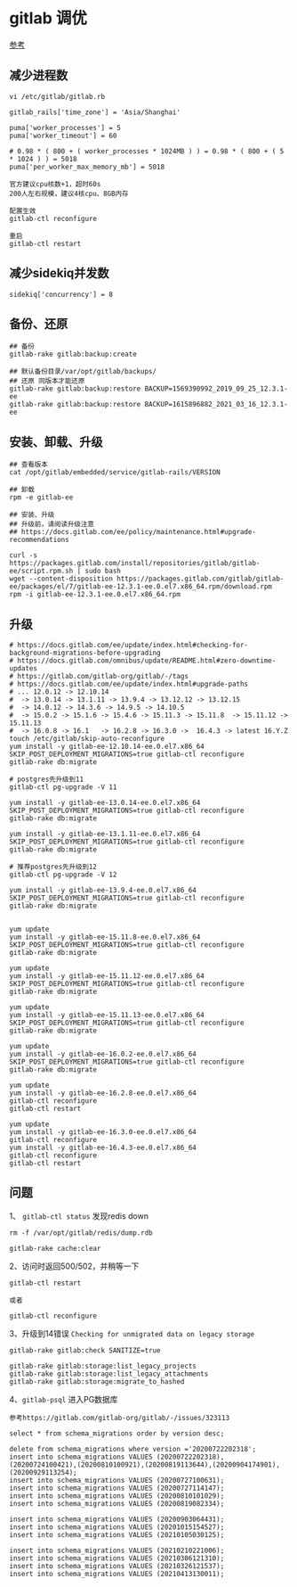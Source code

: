 # gitlab 调优
[参考](https://blog.csdn.net/ouyang_peng/article/details/84066417)

## 减少进程数
    vi /etc/gitlab/gitlab.rb

    gitlab_rails['time_zone'] = 'Asia/Shanghai'
    
    puma['worker_processes'] = 5
    puma['worker_timeout'] = 60

    # 0.98 * ( 800 + ( worker_processes * 1024MB ) ) = 0.98 * ( 800 + ( 5 * 1024 ) ) = 5018
    puma['per_worker_max_memory_mb'] = 5018

    官方建议cpu核数+1，超时60s
    200人左右规模，建议4核cpu、8GB内存

    配置生效
    gitlab-ctl reconfigure

    重启
    gitlab-ctl restart

## 减少sidekiq并发数
    sidekiq['concurrency'] = 8

## 备份、还原
    ## 备份
    gitlab-rake gitlab:backup:create

    ## 默认备份目录/var/opt/gitlab/backups/
    ## 还原 同版本才能还原
    gitlab-rake gitlab:backup:restore BACKUP=1569390992_2019_09_25_12.3.1-ee
    gitlab-rake gitlab:backup:restore BACKUP=1615896882_2021_03_16_12.3.1-ee

## 安装、卸载、升级
    ## 查看版本
    cat /opt/gitlab/embedded/service/gitlab-rails/VERSION
    
    ## 卸载
    rpm -e gitlab-ee

    ## 安装、升级
    ## 升级前，请阅读升级注意
    ## https://docs.gitlab.com/ee/policy/maintenance.html#upgrade-recommendations

    curl -s https://packages.gitlab.com/install/repositories/gitlab/gitlab-ee/script.rpm.sh | sudo bash
    wget --content-disposition https://packages.gitlab.com/gitlab/gitlab-ee/packages/el/7/gitlab-ee-12.3.1-ee.0.el7.x86_64.rpm/download.rpm
    rpm -i gitlab-ee-12.3.1-ee.0.el7.x86_64.rpm 

## 升级
    # https://docs.gitlab.com/ee/update/index.html#checking-for-background-migrations-before-upgrading
    # https://docs.gitlab.com/omnibus/update/README.html#zero-downtime-updates
    # https://gitlab.com/gitlab-org/gitlab/-/tags
    # https://docs.gitlab.com/ee/update/index.html#upgrade-paths
    # ... 12.0.12 -> 12.10.14 
    #  -> 13.0.14 -> 13.1.11 -> 13.9.4 -> 13.12.12 -> 13.12.15 
    #  -> 14.0.12 -> 14.3.6 -> 14.9.5 -> 14.10.5
    #  -> 15.0.2 -> 15.1.6 -> 15.4.6 -> 15.11.3 -> 15.11.8  -> 15.11.12 -> 15.11.13
    #  -> 16.0.8 -> 16.1   -> 16.2.8 -> 16.3.0 ->  16.4.3 -> latest 16.Y.Z
    touch /etc/gitlab/skip-auto-reconfigure
    yum install -y gitlab-ee-12.10.14-ee.0.el7.x86_64
    SKIP_POST_DEPLOYMENT_MIGRATIONS=true gitlab-ctl reconfigure
    gitlab-rake db:migrate

    # postgres先升级到11
    gitlab-ctl pg-upgrade -V 11

    yum install -y gitlab-ee-13.0.14-ee.0.el7.x86_64
    SKIP_POST_DEPLOYMENT_MIGRATIONS=true gitlab-ctl reconfigure
    gitlab-rake db:migrate

    yum install -y gitlab-ee-13.1.11-ee.0.el7.x86_64
    SKIP_POST_DEPLOYMENT_MIGRATIONS=true gitlab-ctl reconfigure
    gitlab-rake db:migrate

    # 推荐postgres先升级到12
    gitlab-ctl pg-upgrade -V 12

    yum install -y gitlab-ee-13.9.4-ee.0.el7.x86_64
    SKIP_POST_DEPLOYMENT_MIGRATIONS=true gitlab-ctl reconfigure
    gitlab-rake db:migrate


    yum update 
    yum install -y gitlab-ee-15.11.8-ee.0.el7.x86_64
    SKIP_POST_DEPLOYMENT_MIGRATIONS=true gitlab-ctl reconfigure
    gitlab-rake db:migrate

    yum update 
    yum install -y gitlab-ee-15.11.12-ee.0.el7.x86_64
    SKIP_POST_DEPLOYMENT_MIGRATIONS=true gitlab-ctl reconfigure
    gitlab-rake db:migrate

    yum update 
    yum install -y gitlab-ee-15.11.13-ee.0.el7.x86_64
    SKIP_POST_DEPLOYMENT_MIGRATIONS=true gitlab-ctl reconfigure
    gitlab-rake db:migrate

    yum update 
    yum install -y gitlab-ee-16.0.2-ee.0.el7.x86_64
    SKIP_POST_DEPLOYMENT_MIGRATIONS=true gitlab-ctl reconfigure
    gitlab-rake db:migrate

    yum update 
    yum install -y gitlab-ee-16.2.8-ee.0.el7.x86_64
    gitlab-ctl reconfigure
    gitlab-ctl restart

    yum update 
    yum install -y gitlab-ee-16.3.0-ee.0.el7.x86_64
    gitlab-ctl reconfigure
    yum install -y gitlab-ee-16.4.3-ee.0.el7.x86_64
    gitlab-ctl reconfigure
    gitlab-ctl restart


## 问题
 1、 `gitlab-ctl status`  发现redis down
    
    rm -f /var/opt/gitlab/redis/dump.rdb

    gitlab-rake cache:clear

2、访问时返回500/502，并稍等一下

    gitlab-ctl restart

    或者

    gitlab-ctl reconfigure

3、升级到14错误 `Checking for unmigrated data on legacy storage`

    gitlab-rake gitlab:check SANITIZE=true

    gitlab-rake gitlab:storage:list_legacy_projects
    gitlab-rake gitlab:storage:list_legacy_attachments
    gitlab-rake gitlab:storage:migrate_to_hashed

4、`gitlab-psql` 进入PG数据库

    参考https://gitlab.com/gitlab-org/gitlab/-/issues/323113
    
    select * from schema_migrations order by version desc;

    delete from schema_migrations where version ='20200722202318';
    insert into schema_migrations VALUES (20200722202318),(20200724100421),(20200810100921),(20200819113644),(20200904174901),(20200929113254);
    insert into schema_migrations VALUES (20200727100631);
    insert into schema_migrations VALUES (20200727114147);
    insert into schema_migrations VALUES (20200810101029);
    insert into schema_migrations VALUES (20200819082334);

    insert into schema_migrations VALUES (20200903064431);
    insert into schema_migrations VALUES (20201015154527);
    insert into schema_migrations VALUES (20210105030125);

    insert into schema_migrations VALUES (20210210221006);
    insert into schema_migrations VALUES (20210306121310);
    insert into schema_migrations VALUES (20210326121537);
    insert into schema_migrations VALUES (20210413130011);






